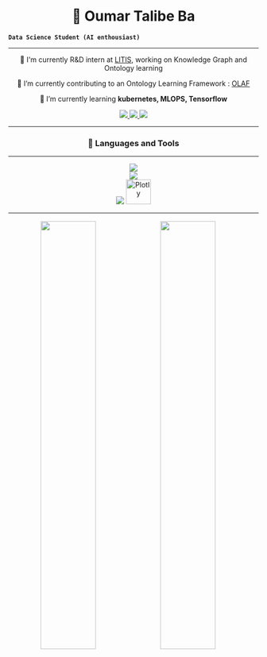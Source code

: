<h1 align="center">🥷 Oumar Talibe Ba </h1>

**`Data Science Student (AI enthousiast)`**

---


<div align="center">

 🏢 I'm currently R&D intern at [LITIS](https://www.litislab.fr/), working on Knowledge Graph and Ontology learning
 
 🔭 I’m currently contributing to an Ontology  Learning Framework : [OLAF](https://github.com/wikit-ai/olaf)
 
 🌱 I’m currently learning **kubernetes, MLOPS, Tensorflow**



<div align="center"> 
  <a href="mailto:omarba2015@gmail.com@gmail.com">
    <img src="https://img.shields.io/badge/Gmail-333333?style=for-the-badge&logo=gmail&logoColor=red" />
  </a>
  <a href="https://www.linkedin.com/in/oumar-talibe-ba-68b430209/" target="_blank">
    <img src="https://img.shields.io/badge/LinkedIn-0077B5?style=for-the-badge&logo=linkedin&logoColor=white" target="_blank" />
  </a>
  <a href="https://ba-talibe.github.io" target="_blank">
     <img src="https://img.shields.io/badge/Portfolio-FF5722?style=for-the-badge&logo=todoist&logoColor=white" target="_blank" /> <!-- sqlite, safari, google-chrome are other good icon options -->
  </a>
</div>

<hr/>

### 🧰 Languages and Tools






<hr/>
<div align="center">
    <img src="https://skillicons.dev/icons?i=python,java,matlab,bash,tensorflow,scikitlearn,anaconda" /><br/>
    <img src="https://skillicons.dev/icons?i=mongo,express,react,nodejs,fastapi,flask,mysql,postgresql" /><br/> 
    <img src="https://skillicons.dev/icons?i=git,github,githubactions,gitlab,heroku,aws,docker" />
    <img alt="Plotly" width="50px"src="https://cdn.jsdelivr.net/gh/devicons/devicon@latest/icons/digitalocean/digitalocean-original.svg" />
</div>

<hr/>
<div>
    <img style="margin:2px" align="left" width="47%" src="https://github-readme-stats.vercel.app/api?username=ba-talibe&show_icons=true&theme=transparent"/>

<img style="margin:2px" align="left" width="47%" src="https://github-readme-stats.vercel.app/api/top-langs/?username=ba-talibe&layout=donut"/>
</div>


<!-- 
![Oumar's GitHub stats](https://github-readme-stats.vercel.app/api?username=ba-talibe&show_icons=true&theme=transparent)

[![Top Langs](https://github-readme-stats.vercel.app/api/top-langs/?username=ba-talibe&layout=donut)](https://github.com/ba-talibe) -->